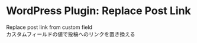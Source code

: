 # WordPress Plugin: Replace Post Link

Replace post link from custom field  
カスタムフィールドの値で投稿へのリンクを置き換える
